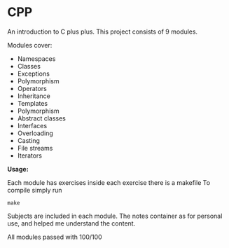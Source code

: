 # CPP
An introduction to C plus plus. This project consists of 9 modules.


Modules cover:
- Namespaces
- Classes
- Exceptions
- Polymorphism 
- Operators
- Inheritance
- Templates
- Polymorphism
- Abstract classes
- Interfaces
- Overloading
- Casting
- File streams
- Iterators


**Usage:**

Each module has exercises inside each exercise there is a makefile
To compile simply run
```
make
```

Subjects are included in each module.
The notes container as for personal use, and helped me understand the content.


All modules passed with 100/100

